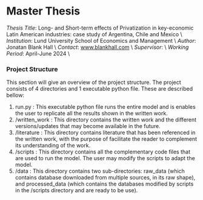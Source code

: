 # Master Thesis
*Thesis Title*: Long- and Short-term effects of Privatization in key-economic Latin American industries: case study of Argentina, Chile and Mexico \\
*Institution*: Lund University School of Economics and Management \\
*Author*: Jonatan Blank Hall \\
*Contact*: www.blankhall.com \\
*Supervisor*: \\
*Working Period*: April-June 2024 \\

### Project Structure
This section will give an overview of the project structure.
The project consists of 4 directories and 1 executable python file. These are described bellow:
1. run.py : This executable python file runs the entire model and is enables the user to replicate all the results shown in the written work.
2. /written_work : This directory contains the written work and the different versions/updates that may become available in the future.
3. /literature : This directory contains literature that has been referenced in the written work, with the purpose of facilitate the reader to complement its understanding of the work.
4. /scripts : This directory contains all the complementary code files that are used to run the model. The user may modify the scripts to adapt the model.
5. /data : This directory contains two sub-directories: raw_data (which contains database downloaded from multiple sources, in its raw shape), and processed_data (which contains the databases modified by scripts in the /scripts directory and are ready to be use).